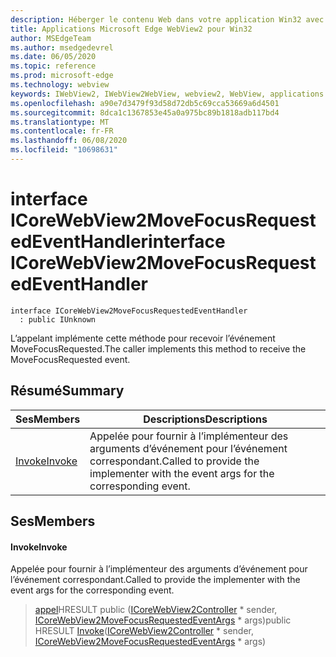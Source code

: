 ```yaml
---
description: Héberger le contenu Web dans votre application Win32 avec le contrôle Microsoft Edge WebView2
title: Applications Microsoft Edge WebView2 pour Win32
author: MSEdgeTeam
ms.author: msedgedevrel
ms.date: 06/05/2020
ms.topic: reference
ms.prod: microsoft-edge
ms.technology: webview
keywords: IWebView2, IWebView2WebView, webview2, WebView, applications Win32, Win32, Edge, ICoreWebView2, ICoreWebView2Controller, contrôle de navigateur, html Edge
ms.openlocfilehash: a90e7d3479f93d58d72db5c69cca53669a6d4501
ms.sourcegitcommit: 8dca1c1367853e45a0a975bc89b1818adb117bd4
ms.translationtype: MT
ms.contentlocale: fr-FR
ms.lasthandoff: 06/08/2020
ms.locfileid: "10698631"
---
```

# <span data-ttu-id="cefd2-104">interface ICoreWebView2MoveFocusRequestedEventHandler</span><span class="sxs-lookup"><span data-stu-id="cefd2-104">interface ICoreWebView2MoveFocusRequestedEventHandler</span></span> 

```
interface ICoreWebView2MoveFocusRequestedEventHandler
  : public IUnknown
```

<span data-ttu-id="cefd2-105">L’appelant implémente cette méthode pour recevoir l’événement MoveFocusRequested.</span><span class="sxs-lookup"><span data-stu-id="cefd2-105">The caller implements this method to receive the MoveFocusRequested event.</span></span>

## <span data-ttu-id="cefd2-106">Résumé</span><span class="sxs-lookup"><span data-stu-id="cefd2-106">Summary</span></span>

 <span data-ttu-id="cefd2-107">Ses</span><span class="sxs-lookup"><span data-stu-id="cefd2-107">Members</span></span>                        | <span data-ttu-id="cefd2-108">Descriptions</span><span class="sxs-lookup"><span data-stu-id="cefd2-108">Descriptions</span></span>
--------------------------------|---------------------------------------------
[<span data-ttu-id="cefd2-109">Invoke</span><span class="sxs-lookup"><span data-stu-id="cefd2-109">Invoke</span></span>](#invoke) | <span data-ttu-id="cefd2-110">Appelée pour fournir à l’implémenteur des arguments d’événement pour l’événement correspondant.</span><span class="sxs-lookup"><span data-stu-id="cefd2-110">Called to provide the implementer with the event args for the corresponding event.</span></span>

## <span data-ttu-id="cefd2-111">Ses</span><span class="sxs-lookup"><span data-stu-id="cefd2-111">Members</span></span>

#### <span data-ttu-id="cefd2-112">Invoke</span><span class="sxs-lookup"><span data-stu-id="cefd2-112">Invoke</span></span> 

<span data-ttu-id="cefd2-113">Appelée pour fournir à l’implémenteur des arguments d’événement pour l’événement correspondant.</span><span class="sxs-lookup"><span data-stu-id="cefd2-113">Called to provide the implementer with the event args for the corresponding event.</span></span>

> <span data-ttu-id="cefd2-114">[appel](#invoke)HRESULT public ([ICoreWebView2Controller](icorewebview2controller.md) \* sender, [ICoreWebView2MoveFocusRequestedEventArgs](icorewebview2movefocusrequestedeventargs.md) \* args)</span><span class="sxs-lookup"><span data-stu-id="cefd2-114">public HRESULT [Invoke](#invoke)([ICoreWebView2Controller](icorewebview2controller.md) \* sender, [ICoreWebView2MoveFocusRequestedEventArgs](icorewebview2movefocusrequestedeventargs.md) \* args)</span></span>

